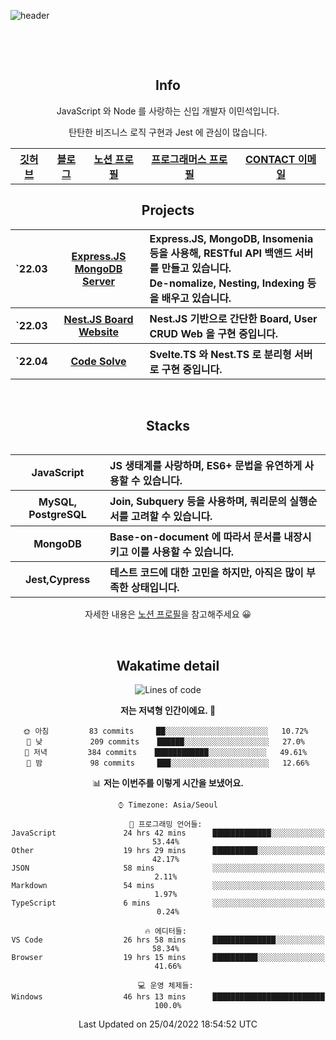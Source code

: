 ![header](https://capsule-render.vercel.app/api?type=rect&fontColor=f5f6fa&color=192a56&height=220&section=header&text=MinSeok%20Lee&fontSize=40)

&nbsp;

&nbsp;

<h2 font-size="20px" align="center"> Info </h2>

<div align="center">
  
  <p>JavaScript 와 Node 를 사랑하는 신입 개발자 이민석입니다.</P>
  <p>탄탄한 비즈니스 로직 구현과 Jest 에 관심이 많습니다.</p>
  <p></p>
  <table>
    <tr>
      <th>
          <a href="https://github.com/unchaptered"> 깃허브 </a>
      </th>
      <th>
          <a href="https://velog.io/@unchapterd"> 블로그 </a>
      </th>
      <th>
          <a href="https://www.notion.so/9cf275a5af0441529ba7ba43f0d51f40"> 노션 프로필 </a>
      </th>
      <th>
          <a href="https://programmers.co.kr/pr/workstation19961002_3722"> 프로그래머스 프로필 </a>
      </th>
      <th>
          <a href="workstation19961002@gamil.com"> CONTACT 이메일 </a>
      </th>
    </tr>
  </table>
  
<h2 font-size="20px" align="center"> Projects </h2>

<div align="center">
  
<table>
  <tr>
    <th>`22.03</th>
    <th><a href="https://github.com/unchaptered/22-03-express-mongodb">Express.JS MongoDB Server</a></th>
    <th align="left">Express.JS, MongoDB, Insomenia 등을 사용해, RESTful API 백앤드 서버를 만들고 있습니다.<br>De-nomalize, Nesting, Indexing 등을 배우고 있습니다.</th>
  </tr>
  <tr>
    <th>`22.03</th>
    <th><a href="https://github.com/unchaptered/22-03-nestjs-board">Nest.JS Board Website</a></th>
    <th align="left">Nest.JS 기반으로 간단한 Board, User CRUD Web 을 구현 중입니다.</th>
  </tr>
  <tr>
    <th>`22.04</th>
    <th><a href="https://github.com/unchaptered/22-03-svelte-movie-app"> Code Solve </a></th>
    <th align="left">Svelte.TS 와 Nest.TS 로 분리형 서버로 구현 중입니다.</th>
  </tr>
<table>
      
<div>
    
&nbsp;

<h2 font-size="20px" align="center"> Stacks </h2>

<div align="center">
  <table font-weight="100">
    <tr>
      <th>JavaScript</th>
      <th align="left">JS 생태계를 사랑하며, ES6+ 문법을 유연하게 사용할 수 있습니다.</th>
    </tr>
    <tr>
      <th>MySQL, PostgreSQL</th>
      <th align="left">Join, Subquery 등을 사용하며, 쿼리문의 실행순서를 고려할 수 있습니다.</th>
    </tr>
    <tr>
      <th>MongoDB</th>
      <th align="left">Base-on-document 에 따라서 문서를 내장시키고 이를 사용할 수 있습니다.</th>
    </tr>
    <tr>
      <th>Jest,Cypress</th>
      <th align="left">테스트 코드에 대한 고민을 하지만, 아직은 많이 부족한 상태입니다.</th>
    </tr>
  </table>
  
  <footer> 자세한 내용은 <a href="https://band-queen-769.notion.site/9cf275a5af0441529ba7ba43f0d51f40">노션 프로필</a>을 참고해주세요 😀 </footer>
  
</div>
  
&nbsp;

<h2 font-size="20px" align="center"> Wakatime detail </h2>

<div align="center">

<!--START_SECTION:waka-->
![Lines of code](https://img.shields.io/badge/%EC%A0%80%EB%8A%94%20%EC%97%AC%ED%83%9C%EA%B9%8C%EC%A7%80%20-822%20Thousand%20%EC%A4%84%EC%9D%98%20%EC%BD%94%EB%93%9C%EB%A5%BC%20%EC%9E%91%EC%84%B1%ED%96%88%EC%96%B4%EC%9A%94.-blue)

**저는 저녁형 인간이에요. 🦉** 

```text
🌞 아침         83 commits     ██░░░░░░░░░░░░░░░░░░░░░░░   10.72% 
🌆 낮　         209 commits    ██████░░░░░░░░░░░░░░░░░░░   27.0% 
🌃 저녁         384 commits    ████████████░░░░░░░░░░░░░   49.61% 
🌙 밤　         98 commits     ███░░░░░░░░░░░░░░░░░░░░░░   12.66%

```


📊 **저는 이번주를 이렇게 시간을 보냈어요.** 

```text
⌚︎ Timezone: Asia/Seoul

💬 프로그래밍 언어들: 
JavaScript               24 hrs 42 mins      █████████████░░░░░░░░░░░░   53.44% 
Other                    19 hrs 29 mins      ██████████░░░░░░░░░░░░░░░   42.17% 
JSON                     58 mins             ░░░░░░░░░░░░░░░░░░░░░░░░░   2.11% 
Markdown                 54 mins             ░░░░░░░░░░░░░░░░░░░░░░░░░   1.97% 
TypeScript               6 mins              ░░░░░░░░░░░░░░░░░░░░░░░░░   0.24%

🔥 에디터들: 
VS Code                  26 hrs 58 mins      ██████████████░░░░░░░░░░░   58.34% 
Browser                  19 hrs 15 mins      ██████████░░░░░░░░░░░░░░░   41.66%

💻 운영 체제들: 
Windows                  46 hrs 13 mins      █████████████████████████   100.0%

```


 Last Updated on 25/04/2022 18:54:52 UTC
<!--END_SECTION:waka-->
  
</div>

